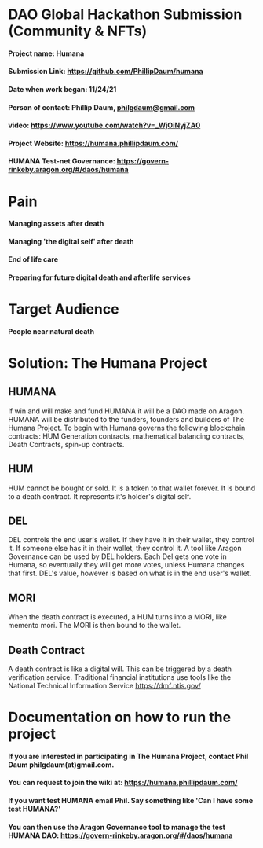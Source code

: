 

# DAO Global Hackathon Submission (Community & NFTs)
#### Project name: Humana
#### Submission Link: https://github.com/PhillipDaum/humana
#### Date when work began: 11/24/21
#### Person of contact: Phillip Daum, philgdaum@gmail.com
#### video: https://www.youtube.com/watch?v=_WjOiNyjZA0
#### Project Website: https://humana.phillipdaum.com/ 
#### HUMANA Test-net Governance: https://govern-rinkeby.aragon.org/#/daos/humana

# Pain
#### Managing assets after death
#### Managing 'the digital self' after death
#### End of life care
#### Preparing for future digital death and afterlife services

# Target Audience
#### People near natural death

# Solution: The Humana Project
## HUMANA
If win and will make and fund HUMANA it will be a DAO made on Aragon. HUMANA will be distributed to the funders, founders and builders of The Humana Project. To begin with Humana governs the following blockchain contracts: HUM Generation contracts, mathematical balancing contracts, Death Contracts, spin-up contracts.

## HUM
HUM cannot be bought or sold. It is a token to that wallet forever. It is bound to a death contract. It represents it's holder's digital self.

## DEL
DEL controls the end user's wallet. If they have it in their wallet, they control it. If someone else has it in their wallet, they control it. A tool like Aragon Governance can be used by DEL holders. Each Del gets one vote in Humana, so eventually they will get more votes, unless Humana changes that first. DEL's value, however is based on what is in the end user's wallet.

## MORI
When the death contract is executed, a HUM turns into a MORI, like memento mori. The MORI is then bound to the wallet.

## Death Contract
A death contract is like a digital will. This can be triggered by a death verification service. Traditional financial institutions use tools like the National Technical Information Service https://dmf.ntis.gov/

# Documentation on how to run the project
#### If you are interested in participating in The Humana Project, contact Phil Daum philgdaum(at)gmail.com. 
#### You can request to join the wiki at: https://humana.phillipdaum.com/
#### If you want test HUMANA email Phil. Say something like 'Can I have some test HUMANA?'
#### You can then use the Aragon Governance tool to manage the test HUMANA DAO: https://govern-rinkeby.aragon.org/#/daos/humana

